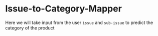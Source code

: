 # Issue-to-Category-Mapper

Here we will take input from the user `issue` and `sub-issue` to predict the category of the product
